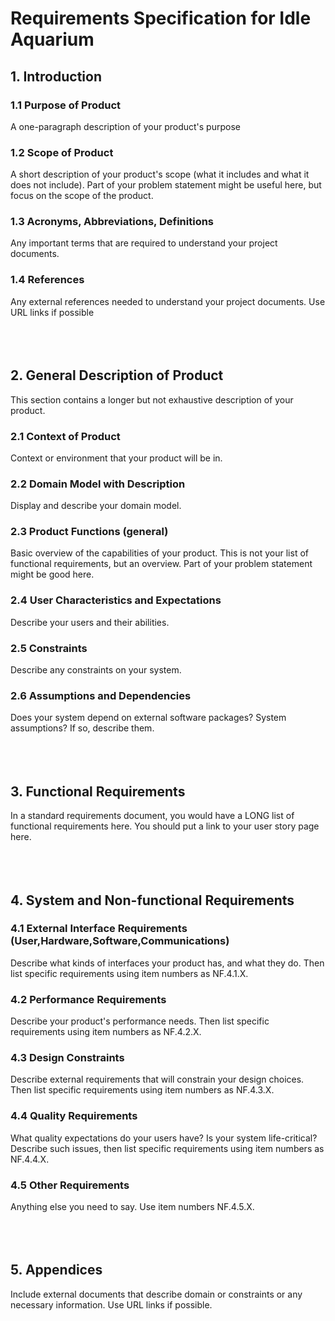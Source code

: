 # Requirements Specification for Idle Aquarium

## 1. Introduction

### 1.1 Purpose of Product  
A one-paragraph description of your product's purpose

### 1.2 Scope of Product  
A short description of your product's scope (what it includes and what it does not include). Part of your problem statement might be useful here, but focus on the scope of the product.  
  
### 1.3 Acronyms, Abbreviations, Definitions  
Any important terms that are required to understand your project documents.  

### 1.4 References
Any external references needed to understand your project documents. Use URL links if possible
<br/><br/>
<br/><br/>


## 2. General Description of Product
This section contains a longer but not exhaustive description of your product.

### 2.1 Context of Product  
Context or environment that your product will be in.

### 2.2 Domain Model with Description  
Display and describe your domain model.

### 2.3 Product Functions (general)  
Basic overview of the capabilities of your product. This is not your list of functional requirements, but an overview. Part of your problem statement might be good here.  

### 2.4 User Characteristics and Expectations  
Describe your users and their abilities.

### 2.5 Constraints
Describe any constraints on your system.

### 2.6 Assumptions and Dependencies
Does your system depend on external software packages? System assumptions? If so, describe them.
<br/><br/>
<br/><br/>


## 3. Functional Requirements
In a standard requirements document, you would have a LONG list of functional requirements here. You should put a link to your user story page here.
<br/><br/>
<br/><br/>


## 4. System and Non-functional Requirements

### 4.1 External Interface Requirements (User,Hardware,Software,Communications)
Describe what kinds of interfaces your product has, and what they do. Then list specific requirements using item numbers as NF.4.1.X.

### 4.2 Performance Requirements
Describe your product's performance needs. Then list specific requirements using item numbers as NF.4.2.X.

### 4.3 Design Constraints
Describe external requirements that will constrain your design choices. Then list specific requirements using item numbers as NF.4.3.X.

### 4.4 Quality Requirements
What quality expectations do your users have? Is your system life-critical? Describe such issues, then list specific requirements using item numbers as NF.4.4.X.

### 4.5 Other Requirements
Anything else you need to say. Use item numbers NF.4.5.X.
<br/><br/>
<br/><br/>


## 5. Appendices
Include external documents that describe domain or constraints or any necessary information. Use URL links if possible.
